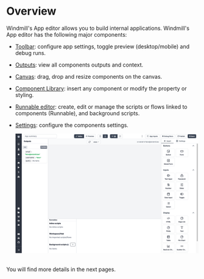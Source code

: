 # Overview

Windmill's App editor allows you to build internal applications. Windmill's App editor has the following major components:

- [Toolbar](./app_toolbar): configure app settings, toggle preview (desktop/mobile) and debug runs.
- [Outputs](./app_outputs): view all components outputs and context.
- [Canvas](./app_canvas): drag, drop and resize components on the canvas.
- [Component Library](./app_component_library): insert any component or modify the property or styling.
- [Runnable editor](./app-runnable): create, edit or manage the scripts or flows linked to components (Runnable), and background scripts.
- [Settings](./app-settings): configure the components settings.

  ![App Editor](../assets/apps/0_app_editor/plain-app-editor.png)

&nbsp;  
You will find more details in the next pages.
